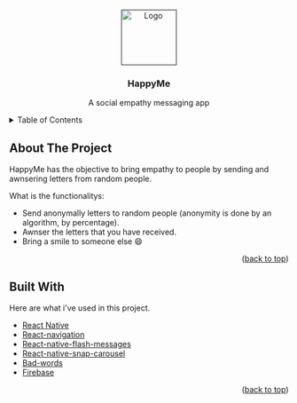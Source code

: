 <div id="top"></div>

<!-- README Template by: https://github.com/othneildrew/Best-README-Template/blob/master/README.md -->

<!-- PROJECT LOGO -->
<br />
<div align="center">
  <a href="">
    <img src="https://i.imgur.com/95w7dnK.png" alt="Logo" width="100" height="100">
  </a>

  <h3 align="center">HappyMe</h3>

  <p align="center">
    A social empathy messaging app
  </p>
</div>

<!-- TABLE OF CONTENTS -->
<details>
  <summary>Table of Contents</summary>
  <ol>
    <li>
      <a href="#about-the-project">About The Project</a>
      <ul>
        <li><a href="#built-with">Built With</a></li>
      </ul>
    </li>
    <li>
      <a href="#getting-started">Getting Started</a>
      <ul>
        <li><a href="#prerequisites">Prerequisites</a></li>
        <li><a href="#installation">Installation</a></li>
      </ul>
    </li>
    <li><a href="#usage">Usage</a></li>
    <li><a href="#roadmap">Roadmap</a></li>
    <li><a href="#contributing">Contributing</a></li>
    <li><a href="#license">License</a></li>
    <li><a href="#contact">Contact</a></li>
    <li><a href="#acknowledgments">Acknowledgments</a></li>
  </ol>
</details>



<!-- ABOUT THE PROJECT -->
## About The Project

HappyMe has the objective to bring empathy to people by sending and awnsering letters from random people.

What is the functionalitys:
* Send anonymally letters to random people (anonymity is done by an algorithm, by percentage).
* Awnser the letters that you have received.
* Bring a smile to someone else :smile:

<p align="right">(<a href="#top">back to top</a>)</p>



## Built With

Here are what i've used in this project.

* [React Native](https://reactnative.dev)
* [React-navigation](https://github.com/react-navigation)
* [React-native-flash-messages](https://github.com/lucasferreira/react-native-flash-message)
* [React-native-snap-carousel](https://github.com/meliorence/react-native-snap-carousel)
* [Bad-words](https://github.com/web-mech/badwords)
* [Firebase](https://firebase.google.com)

<p align="right">(<a href="#top">back to top</a>)</p>
